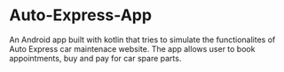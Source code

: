 # Auto-Express-App
An Android app built with kotlin that tries to simulate the functionalites of Auto Express car maintenace website. The app allows user to book appointments, buy and pay for car spare parts.
